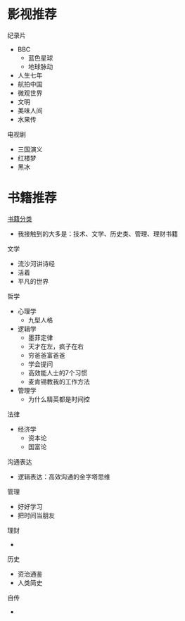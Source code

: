 # 影视推荐

纪录片

- BBC
  - 蓝色星球
  - 地球脉动
- 人生七年
- 航拍中国
- 微观世界
- 文明
- 美味人间
- 水果传

电视剧

- 三国演义
- 红楼梦
- 黑冰

# 书籍推荐

[书籍分类](https://zhidao.baidu.com/question/1817885889257750628.html)

- 我接触到的大多是：技术、文学、历史类、管理、理财书籍

文学

- 流沙河讲诗经
- 活着
- 平凡的世界

哲学

- 心理学
  - 九型人格
- 逻辑学
  - 墨菲定律
  - 天才在左，疯子在右
  - 穷爸爸富爸爸
  - 学会提问
  - 高效能人士的7个习惯
  - 麦肯锡教我的工作方法
- 管理学
  - 为什么精英都是时间控

法律

- 经济学
  - 资本论
  - 国富论

沟通表达

- 逻辑表达：高效沟通的金字塔思维

管理

- 好好学习
- 把时间当朋友

理财

- 

历史

- 资治通鉴
- 人类简史

自传

- 

